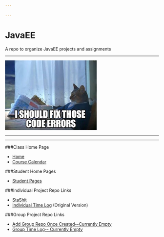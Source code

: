 ```yaml
---

---
```


# JavaEE
A repo to organize JavaEE projects and assignments

---

![Kitten Boat](images/codeCatBoat.jpg)

---

---

###Class Home Page
- [Home](https://github.com/MadJavaEntFall2016/home)
- [Course Calendar](https://github.com/MadJavaEntFall2016/home/blob/master/CourseCalendar.md)


###Student Home Pages
- [Student Pages](https://github.com/MadJavaEntFall2016/student)

###Individual Project Repo Links
- [StaShit](https://github.com/tkinsman/storeShare)
- [Individual Time Log](https://github.com/tkinsman/storeShare/blob/master/timeLog.md) (Original Version)

###Group Project Repo Links
- [Add Group Repo Once Created--Currently Empty]()
- [Group Time Log-- Currently Empty]()
